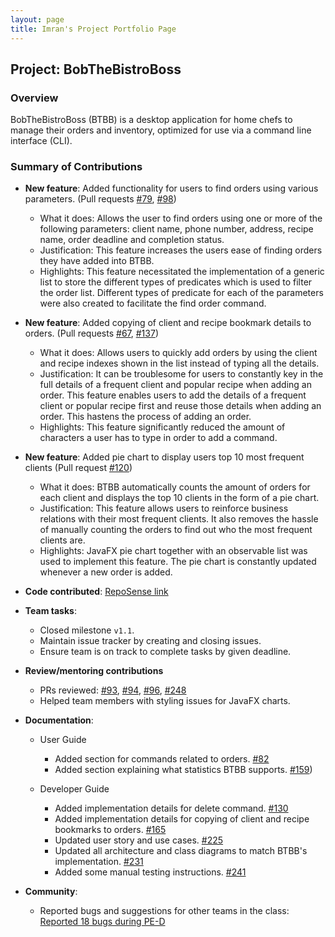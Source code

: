 ```yaml
---
layout: page
title: Imran's Project Portfolio Page
---
```


## Project: BobTheBistroBoss

### Overview
BobTheBistroBoss (BTBB) is a desktop application for home chefs to manage their orders and inventory, optimized for use via a command line interface (CLI).

### Summary of Contributions

* **New feature**: Added functionality for users to find orders using various parameters. (Pull requests [#79](https://github.com/AY2122S1-CS2103T-W16-2/tp/pull/79), [#98](https://github.com/AY2122S1-CS2103T-W16-2/tp/pull/98))
  * What it does: Allows the user to find orders using one or more of the following parameters: client name, phone number, address, recipe name, order deadline and completion status.
  * Justification: This feature increases the users ease of finding orders they have added into BTBB.
  * Highlights: This feature necessitated the implementation of a generic list to store the different types of predicates which is used
    to filter the order list. Different types of predicate for each of the parameters were also created to facilitate the find order command.

* **New feature**: Added copying of client and recipe bookmark details to orders. (Pull requests [#67](https://github.com/AY2122S1-CS2103T-W16-2/tp/pull/67), [#137](https://github.com/AY2122S1-CS2103T-W16-2/tp/pull/137))
  * What it does: Allows users to quickly add orders by using the client and recipe indexes shown in the list instead of typing all the details.
  * Justification: It can be troublesome for users to constantly key in the full details of a frequent client and popular recipe when adding an order.
    This feature enables users to add the details of a frequent client or popular recipe first and reuse those details when adding an order.
    This hastens the process of adding an order.
  * Highlights: This feature significantly reduced the amount of characters a user has to type in order to add a
    command.

* **New feature**: Added pie chart to display users top 10 most frequent clients (Pull request [#120](https://github.com/AY2122S1-CS2103T-W16-2/tp/pull/120))
  * What it does: BTBB automatically counts the amount of orders for each client and displays the top 10 clients in the form of a pie chart.
  * Justification: This feature allows users to reinforce business relations with their most frequent clients. It also removes the hassle of manually counting the orders to find out who the most frequent clients are.
  * Highlights: JavaFX pie chart together with an observable list was used to implement this feature. The pie chart
    is constantly updated whenever a new order is added.

* **Code contributed**: [RepoSense link](https://nus-cs2103-ay2122s1.github.io/tp-dashboard/?search=&sort=groupTitle&sortWithin=title&timeframe=commit&mergegroup=&groupSelect=groupByRepos&breakdown=true&checkedFileTypes=docs~functional-code~test-code~other&since=2021-09-17&tabOpen=true&tabType=authorship&tabAuthor=Imranr2&tabRepo=AY2122S1-CS2103T-W16-2%2Ftp%5Bmaster%5D&authorshipIsMergeGroup=false&authorshipFileTypes=docs~functional-code~test-code&authorshipIsBinaryFileTypeChecked=false)

* **Team tasks**:
  * Closed milestone `v1.1`.
  * Maintain issue tracker by creating and closing issues.
  * Ensure team is on track to complete tasks by given deadline.

* **Review/mentoring contributions**
  * PRs reviewed: [#93](https://github.com/AY2122S1-CS2103T-W16-2/tp/pull/93),
    [#94](https://github.com/AY2122S1-CS2103T-W16-2/tp/pull/94),
    [#96](https://github.com/AY2122S1-CS2103T-W16-2/tp/pull/96),
    [#248](https://github.com/AY2122S1-CS2103T-W16-2/tp/pull/248)
  * Helped team members with styling issues for JavaFX charts.

* **Documentation**:
  * User Guide
    * Added section for commands related to orders. [#82](https://github.com/AY2122S1-CS2103T-W16-2/tp/pull/82)
    * Added section explaining what statistics BTBB supports. [#159](https://github.com/AY2122S1-CS2103T-W16-2/tp/pull/159))

  * Developer Guide
    * Added implementation details for delete command. [#130](https://github.com/AY2122S1-CS2103T-W16-2/tp/pull/130)
    * Added implementation details for copying of client and recipe bookmarks to orders. [#165](https://github.com/AY2122S1-CS2103T-W16-2/tp/pull/165)
    * Updated user story and use cases. [#225](https://github.com/AY2122S1-CS2103T-W16-2/tp/pull/225)
    * Updated all architecture and class diagrams to match BTBB's implementation. [#231](https://github.com/AY2122S1-CS2103T-W16-2/tp/pull/231)
    * Added some manual testing instructions. [#241](https://github.com/AY2122S1-CS2103T-W16-2/tp/pull/241)

* **Community**:
  * Reported bugs and suggestions for other teams in the class: [Reported 18 bugs during PE-D](https://github.com/Imranr2/ped/issues)
